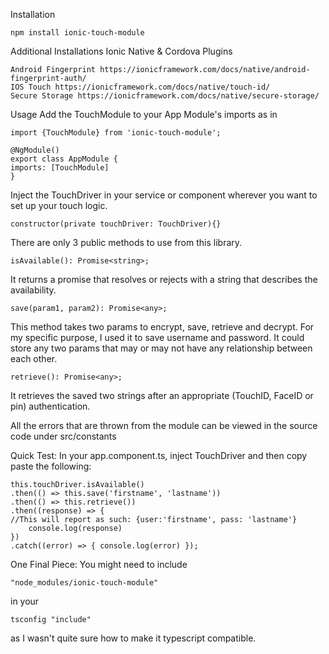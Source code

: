 Installation
```
npm install ionic-touch-module
```

Additional Installations
Ionic Native & Cordova Plugins
```
Android Fingerprint https://ionicframework.com/docs/native/android-fingerprint-auth/
IOS Touch https://ionicframework.com/docs/native/touch-id/
Secure Storage https://ionicframework.com/docs/native/secure-storage/
```

Usage
Add the TouchModule to your App Module's imports as in

```
import {TouchModule} from 'ionic-touch-module';

@NgModule()
export class AppModule {
imports: [TouchModule]
}
```

Inject the TouchDriver in your service or component wherever you want to set up your touch logic.
```
constructor(private touchDriver: TouchDriver){}
```

There are only 3 public methods to use from this library.

```
isAvailable(): Promise<string>;
```
It returns a promise that resolves or rejects with a string that describes the availability.

```
save(param1, param2): Promise<any>;
```
This method takes two params to encrypt, save, retrieve and decrypt. For my specific purpose, I used it to save username and password. It could store any two params that may or may not have any relationship between each other.

```
retrieve(): Promise<any>;
```
It retrieves the saved two strings after an appropriate (TouchID, FaceID or pin) authentication.

All the errors that are thrown from the module can be viewed in the source code under src/constants

Quick Test:
In your app.component.ts, inject TouchDriver and then copy paste the following:

```
this.touchDriver.isAvailable()
.then(() => this.save('firstname', 'lastname'))
.then(() => this.retrieve())
.then((response) => { 
//This will report as such: {user:'firstname', pass: 'lastname'}
    console.log(response)
})
.catch((error) => { console.log(error) });
```

One Final Piece:
You might need to include
```
"node_modules/ionic-touch-module"
```
in your
```
tsconfig "include"
```
as I wasn't quite sure how to make it typescript compatible.
